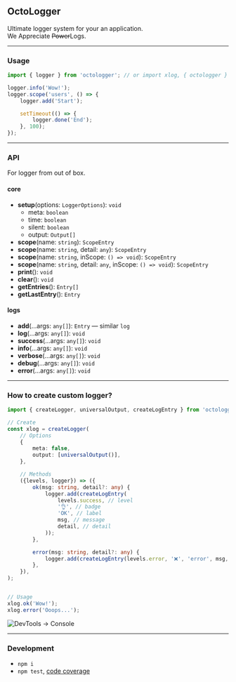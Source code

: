 OctoLogger
----------
Ultimate logger system for your an application.<br/>
We Appreciate <s>Power</s>Logs.

---

### Usage

```ts
import { logger } from 'octologger'; // or import xlog, { octologger } from 'octologger';

logger.info('Wow!');
logger.scope('users', () => {
	logger.add('Start');

	setTimeout(() => {
		logger.done('End');
	}, 100);
});
```

---

### API
For logger from out of box.

#### core
- **setup**(options: `LoggerOptions`): `void`
  - meta: `boolean`
  - time: `boolean`
  - silent: `boolean`
  - output: `Output[]`
- **scope**(name: `string`): `ScopeEntry`
- **scope**(name: `string`, detail: `any`): `ScopeEntry`
- **scope**(name: `string`, inScope: `() => void`): `ScopeEntry`
- **scope**(name: `string`, detail: `any`, inScope: `() => void`): `ScopeEntry`
- **print**(): `void`
- **clear**(): `void`
- **getEntries**(): `Entry[]`
- **getLastEntry**(): `Entry`

#### logs

- **add**(...args: `any[]`): `Entry` — similar `log`
- **log**(...args: `any[]`): `void`
- **success**(...args: `any[]`): `void`
- **info**(...args: `any[]`): `void`
- **verbose**(...args: `any[]`): `void`
- **debug**(...args: `any[]`): `void`
- **error**(...args: `any[]`): `void`

---

### How to create custom logger?

```ts
import { createLogger, universalOutput, createLogEntry } from 'octologger';

// Create
const xlog = createLogger(
	// Options
	{
		meta: false,
		output: [universalOutput()],
	},

	// Methods
	({levels, logger}) => ({
		ok(msg: string, detail?: any) {
			logger.add(createLogEntry(
				levels.success, // level
				'👌', // badge
				'OK', // label
				msg, // message
				detail, // detail
			));
		},

		error(msg: string, detail?: any) {
			logger.add(createLogEntry(levels.error, '❌', 'error', msg, detail));
		},
	}),
);


// Usage
xlog.ok('Wow!');
xlog.error('Ooops...');
```
![DevTools -> Console](https://habrastorage.org/webt/mw/ct/fk/mwctfkskaqawzo6mey_likzopta.png)

---

### Development

 - `npm i`
 - `npm test`, [code coverage](./coverage/lcov-report/index.html)
